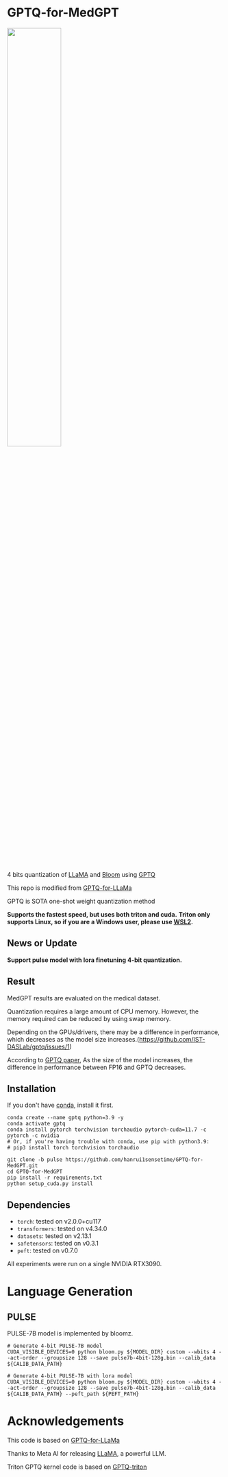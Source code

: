 # GPTQ-for-MedGPT
<img src = https://user-images.githubusercontent.com/64115820/235287009-2d07bba8-9b85-4973-9e06-2a3c28777f06.png width="50%" height="50%">

4 bits quantization of [LLaMA](https://arxiv.org/abs/2302.13971) and [Bloom](https://arxiv.org/abs/2211.05100) using [GPTQ](https://arxiv.org/abs/2210.17323)

This repo is modified from [GPTQ-for-LLaMa](https://github.com/qwopqwop200/GPTQ-for-LLaMa)

GPTQ is SOTA one-shot weight quantization method

**Supports the fastest speed, but uses both triton and cuda.**
**Triton only supports Linux, so if you are a Windows user, please use [WSL2](https://learn.microsoft.com/en-us/windows/wsl/install).**

## News or Update
**Support pulse model with lora finetuning 4-bit quantization.**
## Result
MedGPT results are evaluated on the medical dataset.

Quantization requires a large amount of CPU memory. However, the memory required can be reduced by using swap memory.

Depending on the GPUs/drivers, there may be a difference in performance, which decreases as the model size increases.(https://github.com/IST-DASLab/gptq/issues/1)

According to [GPTQ paper](https://arxiv.org/abs/2210.17323), As the size of the model increases, the difference in performance between FP16 and GPTQ decreases.

## Installation
If you don't have [conda](https://docs.conda.io/en/latest/miniconda.html), install it first.
```
conda create --name gptq python=3.9 -y
conda activate gptq
conda install pytorch torchvision torchaudio pytorch-cuda=11.7 -c pytorch -c nvidia
# Or, if you're having trouble with conda, use pip with python3.9:
# pip3 install torch torchvision torchaudio

git clone -b pulse https://github.com/hanrui1sensetime/GPTQ-for-MedGPT.git
cd GPTQ-for-MedGPT
pip install -r requirements.txt
python setup_cuda.py install
```
## Dependencies

* `torch`: tested on v2.0.0+cu117
* `transformers`: tested on v4.34.0
* `datasets`: tested on v2.13.1
* `safetensors`: tested on v0.3.1
* `peft`: tested on v0.7.0

All experiments were run on a single NVIDIA RTX3090.

# Language Generation
## PULSE

PULSE-7B model is implemented by bloomz.

```
# Generate 4-bit PULSE-7B model
CUDA_VISIBLE_DEVICES=0 python bloom.py ${MODEL_DIR} custom --wbits 4 --act-order --groupsize 128 --save pulse7b-4bit-128g.bin --calib_data ${CALIB_DATA_PATH}
```

```
# Generate 4-bit PULSE-7B with lora model
CUDA_VISIBLE_DEVICES=0 python bloom.py ${MODEL_DIR} custom --wbits 4 --act-order --groupsize 128 --save pulse7b-4bit-128g.bin --calib_data ${CALIB_DATA_PATH} --peft_path ${PEFT_PATH}
```

# Acknowledgements
This code is based on [GPTQ-for-LLaMa](https://github.com/qwopqwop200/GPTQ-for-LLaMa)

Thanks to Meta AI for releasing [LLaMA](https://arxiv.org/abs/2302.13971), a powerful LLM.

Triton GPTQ kernel code is based on [GPTQ-triton](https://github.com/fpgaminer/GPTQ-triton)
